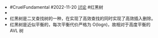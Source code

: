 - #CruelFundamental #2022-11-20 [讨论](https://github.com/CYZH1307/CruelFundamental/tree/main/homework/202211/20) #红黑树
-
- 红黑树是二叉查找树的一种，在实现了高效查找的同时实现了高效插入删除。
- 红黑树是近似平衡的，每次平衡代价严格为 O(logn)，故相对于高度平衡的 AVL 树